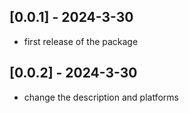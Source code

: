 ## [0.0.1] - 2024-3-30
* first release of the package
## [0.0.2] - 2024-3-30
* change the description and platforms